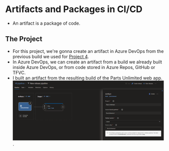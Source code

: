 # Artifacts and Packages in CI/CD

- An artifact is a package of code.

## The Project

- For this project, we're gonna create an artifact in Azure DevOps from the previous build we used for [Project 4](4_Setting_Up_Continuous_Monitoring.md).
- In Azure DevOps, we can create an artifact from a build we already built inside Azure DevOps, or from code stored in Azure Repos, GitHub or TFVC.
- I built an artifact from the resulting build of the Parts Unlimited web app.
![Build Artifact](project5_artifact.png).
